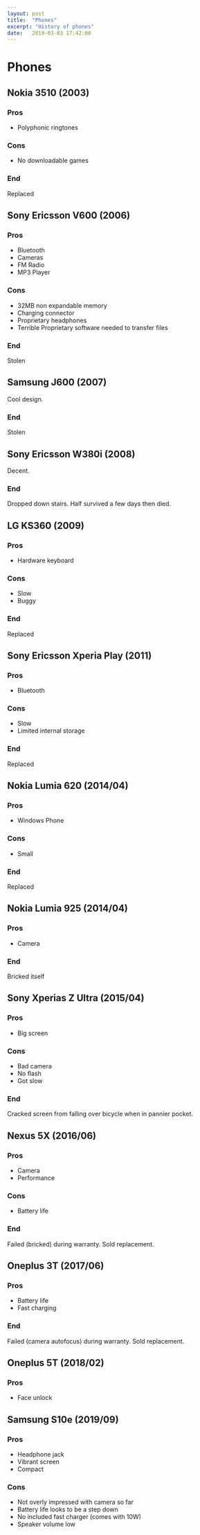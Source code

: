 ```yaml
---
layout: post
title:  "Phones"
excerpt: "History of phones"
date:   2019-03-03 17:42:00
---
```

# Phones

## Nokia 3510 (2003)

### Pros

* Polyphonic ringtones

### Cons

* No downloadable games

### End

Replaced

## Sony Ericsson V600 (2006)

### Pros

* Bluetooth
* Cameras
* FM Radio
* MP3 Player

### Cons

* 32MB non expandable memory
* Charging connector
* Proprietary headphones
* Terrible Proprietary software needed to transfer files

### End

Stolen

## Samsung J600 (2007)

Cool design.

### End

Stolen

## Sony Ericsson W380i (2008)

Decent.

### End

Dropped down stairs. Half survived a few days then died.

## LG KS360 (2009)

### Pros

* Hardware keyboard

### Cons

* Slow
* Buggy

### End

Replaced

## Sony Ericsson Xperia Play (2011)

### Pros

* Bluetooth

### Cons

* Slow
* Limited internal storage

### End

Replaced

## Nokia Lumia 620 (2014/04)

### Pros

* Windows Phone

### Cons

* Small

### End

Replaced

## Nokia Lumia 925 (2014/04)

### Pros

* Camera

### End

Bricked itself

## Sony Xperias Z Ultra (2015/04)

### Pros

* Big screen

### Cons

* Bad camera
* No flash
* Got slow

### End

Cracked screen from falling over bicycle when in pannier pocket.

## Nexus 5X (2016/06)

### Pros

* Camera
* Performance

### Cons

* Battery life

### End

Failed (bricked) during warranty. Sold replacement.

## Oneplus 3T (2017/06)

### Pros

* Battery life
* Fast charging

### End

Failed (camera autofocus) during warranty. Sold replacement.

## Oneplus 5T (2018/02)

### Pros

* Face unlock

## Samsung S10e (2019/09)

### Pros

* Headphone jack
* Vibrant screen
* Compact

### Cons

* Not overly impressed with camera so far
* Battery life looks to be a step down
* No included fast charger (comes with 10W)
* Speaker volume low
